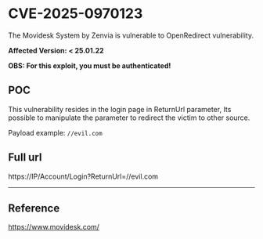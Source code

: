 # CVE-2025-0970123
The Movidesk System by Zenvia is vulnerable to OpenRedirect vulnerability.

**Affected Version: < 25.01.22**

**OBS: For this exploit, you must be authenticated!**


## POC

This vulnerability resides in the login page in ReturnUrl parameter,
Its possible to manipulate the parameter to redirect the victim to other source.

Payload example: `//evil.com`


## Full url
https://IP/Account/Login?ReturnUrl=//evil.com

---

## Reference

https://www.movidesk.com/